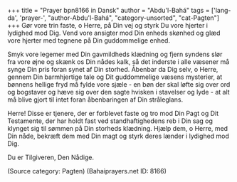+++
title = "Prayer bpn8166 in Dansk"
author = "Abdu'l-Bahá"
tags = ['lang-da', 'prayer-', "author-Abdu'l-Bahá", "category-unsorted", "cat-Pagten"]
+++
Gør vore trin faste, o Herre, på Din vej og styrk Du vore hjerter i lydighed mod Dig. Vend vore ansigter mod Din enheds skønhed og glæd vore hjerter med tegnene på Din guddommelige enhed.

Smyk vore legemer med Din gavmildheds klædning og fjern syndens slør fra vore øjne og skænk os Din nådes kalk, så det inderste i alle væsener må synge Din pris foran synet af Din storhed. Åbenbar da Dig selv, o Herre, gennem Din barmhjertige tale og Dit guddommelige væsens mysterier, at bønnens hellige fryd må fylde vore sjæle - en bøn der skal løfte sig over ord og bogstaver og hæve sig over den sagte hvisken i stavelser og lyde - at alt må blive gjort til intet foran åbenbaringen af Din stråleglans.

Herre! Disse er tjenere, der er forblevet faste og tro mod Din Pagt og Dit Testamente, der har holdt fast ved standhaftighedens reb i Din sag og klynget sig til sømmen på Din storheds klædning. Hjælp dem, o Herre, med Din nåde, bekræft dem med Din magt og styrk deres lænder i lydighed mod Dig.

Du er Tilgiveren, Den Nådige.

(Source category: Pagten)
(Bahaiprayers.net ID: 8166)
